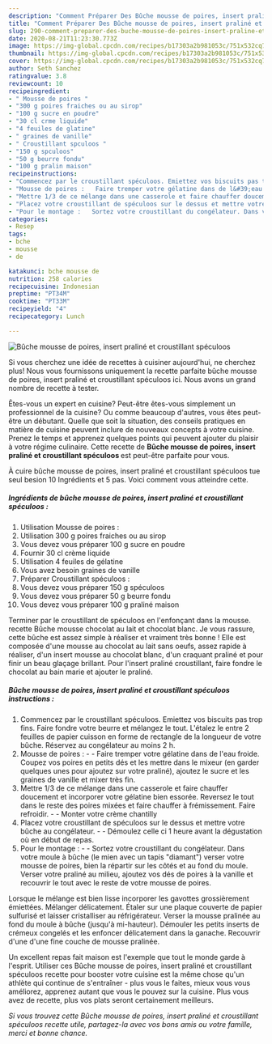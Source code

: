 ```yaml
---
description: "Comment Préparer Des Bûche mousse de poires, insert praliné et croustillant spéculoos"
title: "Comment Préparer Des Bûche mousse de poires, insert praliné et croustillant spéculoos"
slug: 290-comment-preparer-des-buche-mousse-de-poires-insert-praline-et-croustillant-speculoos
date: 2020-08-21T11:23:30.773Z
image: https://img-global.cpcdn.com/recipes/b17303a2b981053c/751x532cq70/buche-mousse-de-poires-insert-praline-et-croustillant-speculoos-photo-principale-de-la-recette.jpg
thumbnail: https://img-global.cpcdn.com/recipes/b17303a2b981053c/751x532cq70/buche-mousse-de-poires-insert-praline-et-croustillant-speculoos-photo-principale-de-la-recette.jpg
cover: https://img-global.cpcdn.com/recipes/b17303a2b981053c/751x532cq70/buche-mousse-de-poires-insert-praline-et-croustillant-speculoos-photo-principale-de-la-recette.jpg
author: Seth Sanchez
ratingvalue: 3.8
reviewcount: 10
recipeingredient:
- " Mousse de poires "
- "300 g poires fraiches ou au sirop"
- "100 g sucre en poudre"
- "30 cl crme liquide"
- "4 feuiles de glatine"
- " graines de vanille"
- " Croustillant spculoos "
- "150 g spculoos"
- "50 g beurre fondu"
- "100 g pralin maison"
recipeinstructions:
- "Commencez par le croustillant spéculoos. Emiettez vos biscuits pas trop fins. Faire fondre votre beurre et mélangez le tout. L&#39;étalez le entre 2 feuilles de papier cuisson en forme de rectangle de la longueur de votre bûche. Réservez au congélateur au moins 2 h."
- "Mousse de poires :   Faire tremper votre gélatine dans de l&#39;eau froide. Coupez vos poires en petits dés et les mettre dans le mixeur (en garder quelques unes pour ajoutez sur votre praliné), ajoutez le sucre et les graines de vanille et mixer très fin."
- "Mettre 1/3 de ce mélange dans une casserole et faire chauffer doucement et incorporer votre gélatine bien essorée. Reversez le tout dans le reste des poires mixées et faire chauffer à frémissement. Faire refroidir.   Monter votre crème chantilly"
- "Placez votre croustillant de spéculoos sur le dessus et mettre votre bûche au congélateur.   Démoulez celle ci 1 heure avant la dégustation où en début de repas."
- "Pour le montage :   Sortez votre croustillant du congélateur. Dans votre moule à bûche (le mien avec un tapis &#34;diamant&#34;) verser votre mousse de poires, bien la répartir sur les côtés et au fond du moule. Verser votre praliné au milieu, ajoutez vos dés de poires à la vanille et recouvrir le tout avec le reste de votre mousse de poires."
categories:
- Resep
tags:
- bche
- mousse
- de

katakunci: bche mousse de 
nutrition: 258 calories
recipecuisine: Indonesian
preptime: "PT34M"
cooktime: "PT33M"
recipeyield: "4"
recipecategory: Lunch

---
```



![Bûche mousse de poires, insert praliné et croustillant spéculoos](https://img-global.cpcdn.com/recipes/b17303a2b981053c/751x532cq70/buche-mousse-de-poires-insert-praline-et-croustillant-speculoos-photo-principale-de-la-recette.jpg)

Si vous cherchez une idée de recettes à cuisiner aujourd'hui, ne cherchez plus! Nous vous fournissons uniquement la recette parfaite bûche mousse de poires, insert praliné et croustillant spéculoos ici. Nous avons un grand nombre de recette à tester.

Êtes-vous un expert en cuisine? Peut-être êtes-vous simplement un professionnel de la cuisine? Ou comme beaucoup d'autres, vous êtes peut-être un débutant. Quelle que soit la situation, des conseils pratiques en matière de cuisine peuvent inclure de nouveaux concepts à votre cuisine. Prenez le temps et apprenez quelques points qui peuvent ajouter du plaisir à votre régime culinaire. Cette recette de <strong> Bûche mousse de poires, insert praliné et croustillant spéculoos </strong> est peut-être parfaite pour vous.

<!--inarticleads1-->

À cuire bûche mousse de poires, insert praliné et croustillant spéculoos tue seul besion 10 Ingrédients et 5 pas. Voici comment vous atteindre cette.

##### Ingrédients de bûche mousse de poires, insert praliné et croustillant spéculoos :

1. Utilisation  Mousse de poires :
1. Utilisation 300 g poires fraiches ou au sirop
1. Vous devez vous préparer 100 g sucre en poudre
1. Fournir 30 cl crème liquide
1. Utilisation 4 feuiles de gélatine
1. Vous avez besoin  graines de vanille
1. Préparer  Croustillant spéculoos :
1. Vous devez vous préparer 150 g spéculoos
1. Vous devez vous préparer 50 g beurre fondu
1. Vous devez vous préparer 100 g praliné maison


Terminer par le croustillant de spéculoos en l&#39;enfonçant dans la mousse. recette Bûche mousse chocolat au lait et chocolat blanc. Je vous rassure, cette bûche est assez simple à réaliser et vraiment très bonne ! Elle est composée d&#39;une mousse au chocolat au lait sans oeufs, assez rapide à réaliser, d&#39;un insert mousse au chocolat blanc, d&#39;un craquant praliné et pour finir un beau glaçage brillant. Pour l&#39;insert praliné croustillant, faire fondre le chocolat au bain marie et ajouter le praliné. 

<!--inarticleads2-->

##### Bûche mousse de poires, insert praliné et croustillant spéculoos instructions :

1. Commencez par le croustillant spéculoos. Emiettez vos biscuits pas trop fins. Faire fondre votre beurre et mélangez le tout. L&#39;étalez le entre 2 feuilles de papier cuisson en forme de rectangle de la longueur de votre bûche. Réservez au congélateur au moins 2 h.
1. Mousse de poires :  -  - Faire tremper votre gélatine dans de l&#39;eau froide. Coupez vos poires en petits dés et les mettre dans le mixeur (en garder quelques unes pour ajoutez sur votre praliné), ajoutez le sucre et les graines de vanille et mixer très fin.
1. Mettre 1/3 de ce mélange dans une casserole et faire chauffer doucement et incorporer votre gélatine bien essorée. Reversez le tout dans le reste des poires mixées et faire chauffer à frémissement. Faire refroidir.  -  - Monter votre crème chantilly
1. Placez votre croustillant de spéculoos sur le dessus et mettre votre bûche au congélateur.  -  - Démoulez celle ci 1 heure avant la dégustation où en début de repas.
1. Pour le montage :  -  - Sortez votre croustillant du congélateur. Dans votre moule à bûche (le mien avec un tapis &#34;diamant&#34;) verser votre mousse de poires, bien la répartir sur les côtés et au fond du moule. Verser votre praliné au milieu, ajoutez vos dés de poires à la vanille et recouvrir le tout avec le reste de votre mousse de poires.


Lorsque le mélange est bien lisse incorporer les gavottes grossièrement émiettées. Mélanger délicatement. Étaler sur une plaque couverte de papier sulfurisé et laisser cristalliser au réfrigérateur. Verser la mousse pralinée au fond du moule à bûche (jusqu&#39;à mi-hauteur). Démouler les petits inserts de crémeux congelés et les enfoncer délicatement dans la ganache. Recouvrir d&#39;une d&#39;une fine couche de mousse pralinée. 

<!--inarticleads1-->

<p>
Un excellent repas fait maison est l'exemple que tout le monde garde à l'esprit. Utiliser ces Bûche mousse de poires, insert praliné et croustillant spéculoos recette pour booster votre cuisine est la même chose qu'un athlète qui continue de s'entraîner - plus vous le faites, mieux vous vous améliorez, apprenez autant que vous le pouvez sur la cuisine. Plus vous avez de recette, plus vos plats seront certainement meilleurs.
</p>

<p>
<i>Si vous trouvez cette Bûche mousse de poires, insert praliné et croustillant spéculoos recette utile, partagez-la avec vos bons amis ou votre famille, merci et bonne chance.</i>
</p>
